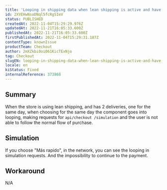 ```yaml
---
title: 'Looping in shipping data when lean shipping is active and have two shipping methods, one for the same day'
id: 2XVEHwNsoDNql5fcRgSIeV
status: PUBLISHED
createdAt: 2022-11-04T15:29:29.976Z
updatedAt: 2022-11-21T16:05:33.600Z
publishedAt: 2022-11-21T16:05:33.600Z
firstPublishedAt: 2022-11-04T15:29:31.187Z
contentType: knownIssue
productTeam: Checkout
author: 2mXZkbi0oi061KicTExNjo
tag: Checkout
slugEN: looping-in-shipping-data-when-lean-shipping-is-active-and-have-two-shipping-methods-one-for-the-same-day
locale: en
kiStatus: Fixed
internalReference: 373868
---
```


## Summary


When the store is using lean shipping, and has 2 deliveries, one for the same day, when choosing for the same day the component goes into looping, making requests for `api/checkout /simulation` and the user is not able to follow the normal flow of purchase.



## Simulation


If you choose "Más rapido", in the network, you can see the looping in simulation requests. And the impossibility to continue to the payment.



## Workaround


N/A

